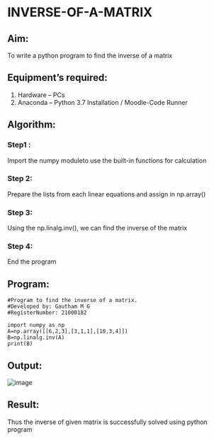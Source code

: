 # INVERSE-OF-A-MATRIX
## Aim:
To write a python program to find the inverse of a matrix
## Equipment’s required:
1. 	Hardware – PCs
2. 	Anaconda – Python 3.7 Installation / Moodle-Code Runner
## Algorithm:
### Step1 : 
Import the numpy moduleto use the built-in functions for calculation
### Step 2: 
Prepare the lists from each linear equations and assign in np.array()
### Step 3: 
Using the np.linalg.inv(), we can find the inverse of the matrix
### Step 4: 
End the program

## Program:
```
#Program to find the inverse of a matrix.
#Developed by: Gautham M G
#RegisterNumber: 21000182

import numpy as np 
A=np.array([[6,2,3],[3,1,1],[10,3,4]])
B=np.linalg.inv(A)
print(B)
```
## Output:
![image](https://user-images.githubusercontent.com/94810884/154647021-0ffc5760-4212-413c-b629-2b6e2e127dcf.png)

## Result:
Thus the inverse of given matrix is successfully solved using python program

